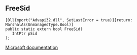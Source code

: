 ## FreeSid

```
[DllImport("Advapi32.dll", SetLastError = true)][return: MarshalAs(UnmanagedType.Bool)]
public static extern bool FreeSid(
   IntPtr pSid
);
```

[Microsoft documentation](https://docs.microsoft.com/en-us/windows/win32/api/securitybaseapi/nf-securitybaseapi-freesid)
